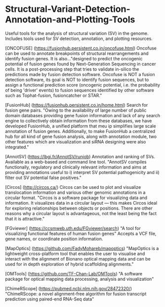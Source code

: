 # Structural-Variant-Detection-Annotation-and-Plotting-Tools
Useful tools for the analysis of structural variation (SV) in the genome. Includes tools used for SV detection, annotation, and plotting resources.

[ONCOFUSE] (https://fusionhub.persistent.co.in/oncofuse.html) 
Oncofuse can be used to annotate breakpoints of structural rearrangements and identify fusion genes. It is also..."designed to predict the oncogenic potential of fusion genes found by Next-Generation Sequencing in cancer cells. It is a post-processing step that tries to validate in-silico the predictions made by fusion detection software. Oncofuse is NOT a fusion detection software, its goal is NOT to identify fusion sequences, but to assign a functional prediction score (oncogenic potential, i.e. the probability of being 'driver' events) to fusion sequences identified by other software such as Tophat-fusion, fusioncatcher or STAR."

[FusionHub] (https://fusionhub.persistent.co.in/home.html)
Search for fusion gene pairs. "Owing to the availability of large number of public domain databases providing gene fusion information and lack of any search engine to collectively obtain information from these databases, we have developed FusionHub, a unified platform that meu ip simplifies large scale annotation of fusion genes. Additionally, to make FusionHub a centralized hub for all kind of gene fusion analysis, along with annotation module, two other features which are visualization and siRNA designing were also integrated."

[AnnotSV] (https://lbgi.fr/AnnotSV/runjob)
Annotation and ranking of SVs. Available as a web-based and command line tool. "AnnotSV compiles functionally, regulatory and clinically relevant information and aims at providing annotations useful to i) interpret SV potential pathogenicity and ii) filter out SV potential false positives."

[Circos] (http://circos.ca/)
Circos can be used to plot and visualize translocation information and various other genomic annotations in a circular format. "Circos is a software package for visualizing data and information. It visualizes data in a circular layout — this makes Circos ideal for exploring relationships between objects or positions. There are other reasons why a circular layout is advantageous, not the least being the fact that it is attractive."

[FGviewer] (https://ccsmweb.uth.edu/FGviewer/search)
"A tool for visualizing functional features of human fusion genes" Accepts a VCF file, gene names, or coordinate position information.

[MapOptics] (https://github.com/FadyMohareb/mapoptics)
"MapOptics is a lightweight cross-platform tool that enables the user to visualise and interact with the alignment of Bionano optical mapping data and can be used for in depth exploration of hybrid scaffolding alignments."

[OMTools] (https://github.com/TF-Chan-Lab/OMTools)
"A software package for optical mapping data processing, analysis and visualization"

[ChimeRScope] (https://pubmed.ncbi.nlm.nih.gov/28472320/)
"ChimeRScope: a novel alignment-free algorithm for fusion transcript prediction using paired-end RNA-Seq data"

